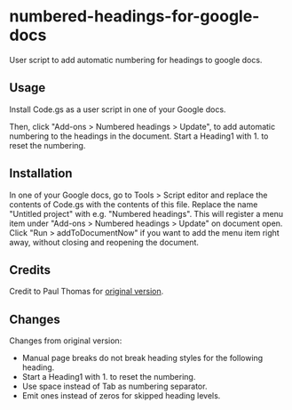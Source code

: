# numbered-headings-for-google-docs
User script to add automatic numbering for headings to google docs.

## Usage
Install Code.gs as a user script in one of your Google docs.

Then, click "Add-ons > Numbered headings > Update", to add automatic numbering to the 
headings in the document. Start a Heading1 with 1. to reset the numbering.

## Installation
In one of your Google docs, go to Tools > Script editor and replace the contents 
of Code.gs with the contents of this file. Replace the name "Untitled project" 
with e.g. "Numbered headings". This will register a menu item under "Add-ons > 
Numbered headings > Update" on document open. Click "Run > addToDocumentNow"
if you want to add the menu item right away, without closing and reopening the 
document.

## Credits
Credit to Paul Thomas for [original version](http://www.extended-content.com/google-docs-how-to-get-automatic-header-numbering/).

## Changes

Changes from original version:
* Manual page breaks do not break heading styles for the following heading.
* Start a Heading1 with 1. to reset the numbering.
* Use space instead of Tab as numbering separator.
* Emit ones instead of zeros for skipped heading levels.
